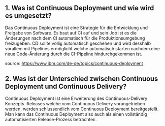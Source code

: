 ## 1. Was ist Continuous Deployment und wie wird es umgesetzt?
Das Continuous Deployment ist eine Strategie für die Entwicklung und Freigabe von Software. Es baut auf CI auf und sein Job ist es die Änderungen nach dem CI automatisch für die Produktionsumgebung freizugeben. CD sollte völlig automatisch geschehen und wird desshalb vorallem mit Pipelines ermöglicht welche automatisch starten nachdem eine neue Code-Änderung durch die CI-Pipeline hindurchgekommen ist.

source: https://www.ibm.com/de-de/topics/continuous-deployment

## 2. Was ist der Unterschied zwischen Continuous Deployment und Continuous Delivery?
Continuous Deployment ist eine Erweiterung des Continuous-Delivery Konzepts. Releases welche vom Continuous Delivery vorangetrieben werden, werden schlussendlich vom Continuous Deployment bereitgestellt. Man kann das Continuous Deployment also auch als einen vollständig automatisierten Release-Prozess betrachten.